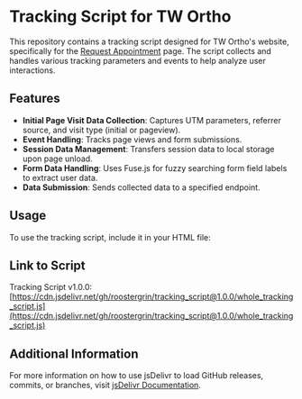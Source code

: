 # Tracking Script for TW Ortho

This repository contains a tracking script designed for TW Ortho's website, specifically for the [Request Appointment](https://www.twortho.com/contact-us/request-appointment/) page. The script collects and handles various tracking parameters and events to help analyze user interactions.

## Features

- **Initial Page Visit Data Collection**: Captures UTM parameters, referrer source, and visit type (initial or pageview).
- **Event Handling**: Tracks page views and form submissions.
- **Session Data Management**: Transfers session data to local storage upon page unload.
- **Form Data Handling**: Uses Fuse.js for fuzzy searching form field labels to extract user data.
- **Data Submission**: Sends collected data to a specified endpoint.

## Usage

To use the tracking script, include it in your HTML file:

## Link to Script
Tracking Script v1.0.0: [https://cdn.jsdelivr.net/gh/roostergrin/tracking_script@1.0.0/whole_tracking_script.js](https://cdn.jsdelivr.net/gh/roostergrin/tracking_script@1.0.0/whole_tracking_script.js)

## Additional Information
For more information on how to use jsDelivr to load GitHub releases, commits, or branches, visit [jsDelivr Documentation](https://www.jsdelivr.com/?docs=gh).